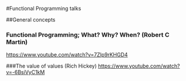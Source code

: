 #Functional Programming talks

##General concepts

### Functional Programming; What? Why? When? (Robert C Martin)
https://www.youtube.com/watch?v=7Zlp9rKHGD4

###The value of values (Rich Hickey)
https://www.youtube.com/watch?v=-6BsiVyC1kM
